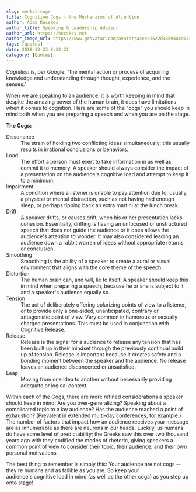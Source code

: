```yaml
---
slug: mental-cogs
title: Cognitive Cogs - the Mechanisms of Attention
author: Adam Kecskes
author_title: Speaking & Leadership Advisor
author_url: https://kecskes.net
author_image_url: https://www.gravatar.com/avatar/a4eec2622d18594aea04310ae3ec577c
tags: [quotes]
date: 2018-12-23 8:32:21
category: [Quotes]
---
```


<p><dfn>Cognition</dfn> is, per Google: "the mental action or process of acquiring knowledge and understanding through thought, experience, and the senses."</p>
<p>When we are speaking to an audience, it is worth keeping in mind that despite the amazing power of the human brain, it does have limitations when it comes to cognition. Here are some of the "cogs" you should keep in mind both when you are preparing a speech and when you are on the stage.</p>

<p><strong>The Cogs:</strong></p>
<dl>
<dt>Dissonance</dt>
<dd>The strain of holding two conflicting ideas simultaneously; this usually results in irrational conclusions or behaviors. </dd>
<dt>Load</dt>
<dd>The effort a person must exert to take information in as well as commit it to memory. A speaker should always consider the impact of a presentation on the audience's cognitive load and attempt to keep it to a minimum.</dd>
<dt>Impairment</dt>
<dd>A condition where a listener is unable to pay attention due to, usually, a physical or mental distraction, such as not having had enough sleep, or perhaps tipping back an extra martini at the lunch break.</dd>
<dt>Drift</dt>
<dd>A speaker drifts, or causes drift, when his or her presentation lacks cohesion. Essentially, drifting is having an unfocused or unstructured speech that does not guide the audience or it does allows the audience's attention to wonder. It may also considered leading an audience down a rabbit warren of ideas without appropriate returns or conclusion.</dd>
<dt>Smoothing</dt>
<dd>Smoothing is the ability of a speaker to create a aural or visual environment that aligns with the core theme of the speech.</dd>
<dt>Distortion</dt>
<dd>The human brain can, and will, lie to itself. A speaker should keep this in mind when preparing a speech, because he or she is subject to it and a speaker's audience equally so. </dd>
<dt>Tension</dt>
<dd>The act of deliberately offering polarizing points of view to a listener, or to provide only a one-sided, unanticipated, contrary or antagonistic point of view. Very common in humorous or sexually charged presentations. This must be used in conjunction with Cognitive Release.</dd>
<dt>Release</dt>
<dd>Release is the signal for a audience to release any tension that has been built up in their mindset through the previously continual build up of tension. Release is important because it creates safety and a bonding moment between the speaker and the audience. No release leaves an audience disconcerted or unsatisfied. </dd>
<dt>Leap</dt>
<dd>Moving from one idea to another without necessarily providing adequate or logical context. </dd>
</dl>
<p>Within each of the Cogs, there are more refined considerations a speaker should keep in mind: Are you over-generalizing? Speaking about a complicated topic to a lay audience? Has the audience reached a point of exhaustion? (Prevalent in extended multi-day conferences, for example.) The number of factors that impact how an audience receives your message are as innumerable as there are neurons in our heads. Luckily, us humans do have some level of predictability; the Greeks saw this over two thousand years ago with they codified the modes of rhetoric, giving speakers a common point of view to consider their topic, their audience, and their own personal motivations.</p>
<p>The best thing to remember is simply this: Your audience are not cogs -- they're humans and as fallible as you are. So keep your audience's cognitive load in mind (as well as the other cogs) as you step up onto stage!</p>
<p> </p>
